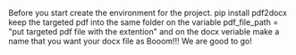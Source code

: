 Before you start create the environment for the project. 
pip install pdf2docx
keep the targeted pdf into the same folder
on the variable pdf_file_path = "put targeted pdf file with the extention"
and on the docx veriable make a name that you want your docx file as
Booom!!!
We are good to go!
